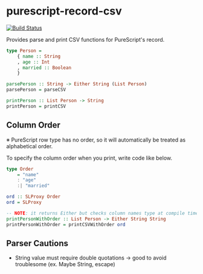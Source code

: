 # purescript-record-csv

[![Build Status](https://travis-ci.com/hjmtql/purescript-record-csv.svg?branch=master)](https://travis-ci.com/hjmtql/purescript-record-csv)

Provides parse and print CSV functions for PureScript's record.

``` purescript
type Person =
    { name :: String
    , age :: Int
    , married :: Boolean
    }

parsePerson :: String -> Either String (List Person)
parsePerson = parseCSV

printPerson :: List Person -> String
printPerson = printCSV
```

## Column Order 

※ PureScript row type has no order, so it will automatically be treated as alphabetical order.

To specify the column order when you print, write code like below.

``` purescript
type Order
    = "name"
    : "age"
    :| "married"

ord :: SLProxy Order
ord = SLProxy

-- NOTE: it returns Either but checks column names type at compile time.
printPersonWithOrder :: List Person -> Either String String
printPersonWithOrder = printCSVWithOrder ord
```

## Parser Cautions

- String value must require double quotations -> good to avoid troublesome (ex. Maybe String, escape)
